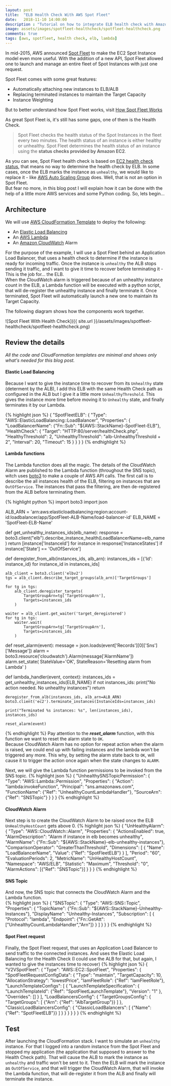 ```yaml
---
layout: post
title:  "ELB Health Check With AWS Spot Fleet"
date:   2018-11-10 14:00:00
description : "Tutorial on how to integrate ELB health check with Amazon Spot Fleet"
image: assets/images/spotfleet-healthcheck/spotfleet-healthcheck.png
comments: true
tags: [aws, spotfleet, health check, elb, lambda]
---
```

In mid-2015, AWS announced [Spot Fleet][spotfleet-annunced] to make the EC2 Spot Instance model even more useful. With the addition of a new API, Spot Fleet allowed one to launch and manage an entire fleet of Spot Instances with just one request.
  
Spot Fleet comes with some great features:
* Automatically attaching new instances to ELB/ALB
* Replacing terminated instances to maintain the Target Capacity
* Instance Weighting
 
But to better understand how Spot Fleet works, visit [How Spot Fleet Works][aws-spotfleet]
  
As great Spot Fleet is, it's still has some gaps, one of them is the Health Check.  
> Spot Fleet checks the health status of the Spot Instances in the fleet every two minutes. The health status of an instance is either healthy or unhealthy. Spot Fleet determines the health status of an instance using the **status checks provided by Amazon EC2**.  

As you can see, Spot Fleet health check is based on [EC2 health check status][aws-ec2-check-status], that means no way to determine the health check by ELB.
In some cases, once the ELB marks the instance as `unhealthy`, we would like to replace it - like [AWS Auto Scaling Group][aws-asg] does. Well, that is not an option in Spot Fleet.  
But fear no more, in this blog post I will explain how it can be done with the help of a little more AWS services and some Python coding.
So, lets begin...

## Architecture

We will use [AWS CloudFormation Template][aws-cloudformation-template] to deploy the following:
* An [Elastic Load Balancing][aws-elb]
* An [AWS Lambda][aws-lambda]
* An [Amazon CloudWatch][aws-cloudwatch] Alarm

For the purpose of the example, I will use a Spot Fleet behind an Application Load Balancer, that uses a health check to determine if the instance is ready for incoming traffic.
Once the instance is `unhealthy` the ALB stops sending it traffic, and I want to give it time to recover before terminating it - This is the job for... the ELB.  
When the CloudWatch alarm is triggered because of an unhealthy instance count in the ELB, a Lambda function will be executed with a python script, that will de-register the unhealthy instance and finally terminate it.
Once terminated, Spot Fleet will automatically launch a new one to maintain its Target Capacity.  

The following diagram shows how the components work together.  

![Spot Fleet With Health Check]({{ site.url }}/assets/images/spotfleet-healthcheck/spotfleet-healthcheck.png)

## Review the details
_All the code and CloudFormation templates are minimal and shows only what's needed for this blog post._

#### Elastic Load Balancing
Because I want to give the instance time to recover from its `Unhealthy` state (determent by the ALB), 
I add this ELB with the same Health Check path as configured in the ALB but I give it a little more `UnhealthyThreshold`. 
This gives the instance more time before moving it to `Unhealthy` state, and finally terminates it by our Lambda.  

{% highlight json %}
{
  "SpotFleetELB": {
    "Type": "AWS::ElasticLoadBalancing::LoadBalancer",
    "Properties": {
      "LoadBalancerName": {"Fn::Sub": "${AWS::StackName}-SpotFleet-ELB"},
      "HealthCheck": {
        "Target": "HTTP:80/server/healthCheck.php",
        "HealthyThreshold": 2,
        "UnhealthyThreshold": "alb-UnhealthyThreshold + 2",
        "Interval": 20,
        "Timeout": 15
      }
    }
  }
}
{% endhighlight %}

#### Lambda functions
The Lambda function does all the magic. The details of the CloudWatch Alarm are published to the Lambda function (throughout the SNS topic),
witch uses [boto3](https://boto3.readthedocs.io) to make a couple of AWS API calls. 
The first call is to describe the all instances health of the ELB, filtering on instances that are `OutOfService`. 
The instances that pass the filtering, are then de-registered from the ALB before terminating them.  

{% highlight python %}
import boto3
import json

ALB_ARN = 'arn:aws:elasticloadbalancing:region:account-id:loadbalancer/app/SpotFleet-ALB-Name/load-balancer-id'
ELB_NAME = 'SpotFleet-ELB-Name'

def get_unhealthy_instances_ids(elb_name):
    response = boto3.client("elb").describe_instance_health(LoadBalancerName=elb_name)
    return [instance['InstanceId'] for instance in response['InstanceStates'] if instance['State'] == 'OutOfService']
		
def deregister_from_alb(instances_ids, alb_arn):
    instances_ids = [{'Id': instance_id} for instance_id in instances_ids]
	
    alb_client = boto3.client('elbv2')
    tgs = alb_client.describe_target_groups(alb_arn)['TargetGroups']

    for tg in tgs:
        alb_client.deregister_targets(
            TargetGroupArn=tg['TargetGroupArn'],
            Targets=instances_ids
        )

    waiter = alb_client.get_waiter('target_deregistered')
    for tg in tgs:
        waiter.wait(
            TargetGroupArn=tg['TargetGroupArn'],
            Targets=instances_ids
        )
        
def reset_alarm(event):
    message = json.loads(event['Records'][0]['Sns']['Message'])
    alarm = boto3.resource('cloudwatch').Alarm(message['AlarmName'])
    alarm.set_state(
        StateValue='OK',
        StateReason='Resetting alarm from Lambda'
    )

def lambda_handler(event, context):
    instances_ids = get_unhealthy_instances_ids(ELB_NAME)
    if not instances_ids:
        print("No action needed. No unhealthy instances")
        return
    
    deregister_from_alb(instances_ids, alb_arn=ALB_ARN)
    boto3.client('ec2').terminate_instances(InstanceIds=instances_ids)
    
    print("Terminated %s instances: %s", len(instances_ids), instances_ids)
    
    reset_alarm(event)
{% endhighlight %}
Pay attention to the **_reset_alarm_** function, with this function we want to reset the alarm state to `OK`.  
Because CloudWatch Alarm has no option for repeat action when the alarm is raised, we could end up with failing instances 
and the lambda won't be triggered any more. This why, by setting the alarm state back to `OK`, will cause it to trigger the action once again when the state changes to `ALARM`.

Next, we will give the Lambda function permissions to be invoked from the SNS topic.
{% highlight json %}
{
  "UnhealthySNSTopicPermission": {
    "Type": "AWS::Lambda::Permission",
    "Properties": {
      "Action": "lambda:invokeFunction",
      "Principal": "sns.amazonaws.com",
      "FunctionName": {"Ref": "UnhealthyCountLambdaHandler"},
      "SourceArn": {"Ref": "SNSTopic"}
    }
  }
}
{% endhighlight %}

#### CloudWatch Alarm
Next step is to create the CloudWatch Alarm to be raised once the ELB `UnHealthyHostCount` gets above 0.
{% highlight json %}
{
  "UnHealthyAlarm": {
    "Type": "AWS::CloudWatch::Alarm",
    "Properties": {
      "ActionsEnabled": true,
      "AlarmDescription": "Alarm if instance in elb becomes unhealthy",
      "AlarmName": {"Fn::Sub": "${AWS::StackName}-elb-unhealthy-instances"},
      "ComparisonOperator": "GreaterThanThreshold",
      "Dimensions": [
        {
          "Name": "LoadBalancerName",
          "Value": {"Ref": "SpotFleetELB"}
        }
      ],
      "Period": "60",
      "EvaluationPeriods": 2,
      "MetricName": "UnHealthyHostCount",
      "Namespace": "AWS/ELB",
      "Statistic": "Maximum",
      "Threshold": "0",
      "AlarmActions": [{"Ref": "SNSTopic"}]
    }
  }
}
{% endhighlight %}

#### SNS Topic
And now, the SNS topic that connects the CloudWatch Alarm and the Lambda function.  
{% highlight json %}
{
  "SNSTopic": {
    "Type": "AWS::SNS::Topic",
    "Properties": {
      "TopicName": {"Fn::Sub": "${AWS::StackName}-Unhealthy-Instances"},
      "DisplayName": "Unhealthy-Instances",
      "Subscription": [
        {
          "Protocol": "lambda",
          "Endpoint": {"Fn::GetAtt": ["UnhealthyCountLambdaHandler","Arn"]}
        }
      ]
    }
  }
}
{% endhighlight %}

#### Spot Fleet request
Finally, the Spot Fleet request, that uses an Application Load Balancer to send traffic to the connected instances. 
And uses the Elastic Load Balancing for the Health Check (I could use the ALB for that, but again, I wanted to give the instances time to recover)
{% highlight json %}
{
  "V2VSpotFleet": {
    "Type": "AWS::EC2::SpotFleet",
    "Properties": {
      "SpotFleetRequestConfigData": {
        "Type": "maintain",
        "TargetCapacity": 10,
        "AllocationStrategy": "lowestPrice",
        "IamFleetRole": {"Ref": "IamFleetRole"},
        "LaunchTemplateConfigs": [
          {
            "LaunchTemplateSpecification": {
              "LaunchTemplateId": {"Ref": "SpotFleetLaunchTemplate"},
              "Version": "1"
            },
            "Overrides": []
          }
        ],
        "LoadBalancersConfig": {
          "TargetGroupsConfig": {
            "TargetGroups": [
              {"Arn": {"Ref": "AlbTargetGroup"}}
            ]
          },
          "ClassicLoadBalancersConfig": {
            "ClassicLoadBalancers": [
              {"Name": {"Ref": "SpotFleetELB"}}
            ]
          }
        }
      }
    }
  }
}
{% endhighlight %}

## Test
After launching the CloudFormation stack. I want to simulate an `unhealthy` instance. For that I logged into a random instance from the Spot Fleet and stopped my application (the application that supposed to answer to the Health Check path).
That will cause the ALB to mark the instance as `unhealthy` and traffic won't be sent to it. Then the ELB will mark the instance as `OutOfService`, and that will trigger the CloudWatch Alarm, that will invoke the Lambda function, that will de-register it from the ALB and finally will terminate the instance.


[spotfleet-annunced]: https://aws.amazon.com/blogs/aws/amazon-ec2-spot-fleet-api-manage-thousands-of-instances-with-one-request
[aws-spotfleet]: https://docs.aws.amazon.com/AWSEC2/latest/UserGuide/spot-fleet.html
[aws-ec2-check-status]: https://docs.aws.amazon.com/AWSEC2/latest/UserGuide/monitoring-system-instance-status-check.html
[aws-asg]: https://docs.aws.amazon.com/autoscaling/ec2/userguide/GettingStartedTutorial.html
[aws-cloudformation-template]: https://aws.amazon.com/cloudformation/aws-cloudformation-templates
[aws-elb]: https://aws.amazon.com/elasticloadbalancing
[aws-lambda]: https://aws.amazon.com/lambda
[aws-cloudwatch]: https://aws.amazon.com/cloudwatch 
